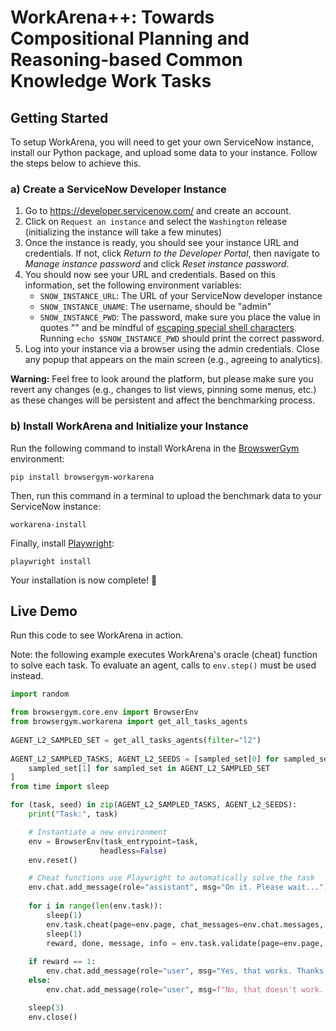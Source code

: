 # WorkArena++: Towards Compositional Planning and Reasoning-based Common Knowledge Work Tasks

## Getting Started

To setup WorkArena, you will need to get your own ServiceNow instance, install our Python package, and upload some data to your instance. Follow the steps below to achieve this.

### a) Create a ServiceNow Developer Instance

1. Go to https://developer.servicenow.com/ and create an account.
2. Click on `Request an instance` and select the `Washington` release (initializing the instance will take a few minutes)
3. Once the instance is ready, you should see your instance URL and credentials. If not, click _Return to the Developer Portal_, then navigate to _Manage instance password_ and click _Reset instance password_.
4. You should now see your URL and credentials. Based on this information, set the following environment variables:
    * `SNOW_INSTANCE_URL`: The URL of your ServiceNow developer instance
    * `SNOW_INSTANCE_UNAME`: The username, should be "admin"
    * `SNOW_INSTANCE_PWD`: The password, make sure you place the value in quotes "" and be mindful of [escaping special shell characters](https://onlinelinuxtools.com/escape-shell-characters). Running `echo $SNOW_INSTANCE_PWD` should print the correct password.
6. Log into your instance via a browser using the admin credentials. Close any popup that appears on the main screen (e.g., agreeing to analytics).

**Warning:** Feel free to look around the platform, but please make sure you revert any changes (e.g., changes to list views, pinning some menus, etc.) as these changes will be persistent and affect the benchmarking process.

### b) Install WorkArena and Initialize your Instance

Run the following command to install WorkArena in the [BrowswerGym](https://github.com/servicenow/browsergym) environment:
```
pip install browsergym-workarena
```

Then, run this command in a terminal to upload the benchmark data to your ServiceNow instance:
```
workarena-install
```

Finally, install [Playwright](https://github.com/microsoft/playwright):
```
playwright install
```

Your installation is now complete! 🎉


## Live Demo

Run this code to see WorkArena in action.

Note: the following example executes WorkArena's oracle (cheat) function to solve each task. To evaluate an agent, calls to `env.step()` must be used instead.

```python
import random

from browsergym.core.env import BrowserEnv
from browsergym.workarena import get_all_tasks_agents
 
AGENT_L2_SAMPLED_SET = get_all_tasks_agents(filter="l2")
 
AGENT_L2_SAMPLED_TASKS, AGENT_L2_SEEDS = [sampled_set[0] for sampled_set in AGENT_L2_SAMPLED_SET], [
    sampled_set[1] for sampled_set in AGENT_L2_SAMPLED_SET
]
from time import sleep

for (task, seed) in zip(AGENT_L2_SAMPLED_TASKS, AGENT_L2_SEEDS):
    print("Task:", task)

    # Instantiate a new environment
    env = BrowserEnv(task_entrypoint=task,
                    headless=False)
    env.reset()

    # Cheat functions use Playwright to automatically solve the task
    env.chat.add_message(role="assistant", msg="On it. Please wait...")
    
    for i in range(len(env.task)):
        sleep(1)
        env.task.cheat(page=env.page, chat_messages=env.chat.messages, subtask_idx=i)
        sleep(1)
        reward, done, message, info = env.task.validate(page=env.page, chat_messages=env.chat.messages)
   
    if reward == 1:
        env.chat.add_message(role="user", msg="Yes, that works. Thanks!")
    else:
        env.chat.add_message(role="user", msg=f"No, that doesn't work. {info.get('message', '')}")

    sleep(3)
    env.close()
```
